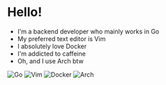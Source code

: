 # Hello!

- I'm a backend developer who mainly works in Go
- My preferred text editor is Vim
- I absolutely love Docker
- I'm addicted to caffeine
- Oh, and I use Arch btw

![Go](https://img.shields.io/badge/-Go-black?style=for-the-badge&logo=go&logoColor=white)
![Vim](https://img.shields.io/badge/-Vim-black?style=for-the-badge&logo=Vim)
![Docker](https://img.shields.io/badge/-Docker-black?style=for-the-badge&logo=docker&logoColor=white)
![Arch](https://img.shields.io/badge/-Arch_Linux-black?style=for-the-badge&logo=arch-linux&logoColor=white)
